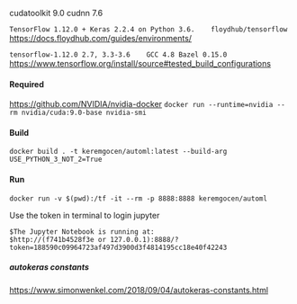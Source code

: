 cudatoolkit 9.0
cudnn 7.6

` TensorFlow 1.12.0 + Keras 2.2.4 on Python 3.6.	floydhub/tensorflow `
https://docs.floydhub.com/guides/environments/

` tensorflow-1.12.0	2.7, 3.3-3.6	GCC 4.8	Bazel 0.15.0 `
https://www.tensorflow.org/install/source#tested_build_configurations

#### Required
https://github.com/NVIDIA/nvidia-docker
`docker run --runtime=nvidia --rm nvidia/cuda:9.0-base nvidia-smi`

#### Build
`docker build . -t keremgocen/automl:latest --build-arg USE_PYTHON_3_NOT_2=True`

#### Run
`docker run -v $(pwd):/tf -it --rm -p 8888:8888 keremgocen/automl`

Use the token in terminal to login jupyter
```
$The Jupyter Notebook is running at:
$http://(f741b4528f3e or 127.0.0.1):8888/?token=188590c09964723af497d3900d3f4814195cc18e40f42243
```

##### autokeras constants
https://www.simonwenkel.com/2018/09/04/autokeras-constants.html